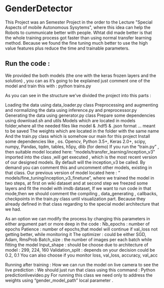# GenderDetector
This Project was an Semester Project in the order to the Lecture "Special Aspects of mobile Autonomous Sysytems", where this idea can help the Robots to cummunicate better with people. Whtat did made better is that the whole training process got faster than using normal transfer learning method. Because we found the fine tuning much better to use the high value features plus reduce the time and trainable parameters.

## Run the code :
We provided the both models (the one with the keras frozen layers and the solution) , you can as it’s going to be explained just comment one of the model and train this with : python trains.py

As you can see in the structure we’ve divided the project into this parts :

Loading the data using data_loader.py class
Preprocessing and augmenting and normalizing the data using inference.py and preprocessor.py
Generating the data using generator.py class
Prepare some dependencies using download.sh and utils
Models which are located in models folder,where all the needed files like model & .hdf5 & .json format … meant to be saved
The weights which are located in the folder with the same name
And the train.py class which is somehow our main for this project
Install some dependencies like , os. Opencv, Python 3.5+, Keras 2.0+, scipy, numpy, Pandas, tqdm, tables, h5py, dlib (for demo)
If you run the “train.py” , then suitable model located here: “models/transfer_learning/inception_v3” imported into the class ,will get executed , which is the most recent version of our designed models. By default will the inception_v3 be called. By demand you can comment this and uncomment other models, existing in that class. Our previous version of model located here : “ models/fine_tuning/inception_v3_finetune”, where we trained the model in two steps, at first on wiki dataset and at second step we freezed some layers and fit the model with imdb dataset, If we want to run code in that mode,then we should comment the compiling , data_generating , callbacks, checkpoints in the train.py class until visualization part. Because they already defined in that class regarding to the special model architecture that we had.

As an option we can modify the process by changing this parameters in either argument part or more deep in the code : Nb_epochs : number of epochs Patience : number of epochs,that model will continue if val_loss not getting better, while monitoring it The optimizer : could be either SGD, Adam, RmsProb Batch_size : the number of images per each batch while fitting the model Input_shape : should be choose due to architecture of model : 299, 224, 160 Validation_split : depends on your decision could be 0.2, 0.1 You can also choose if you monitor loss, val_loss, accuracy, val_acc

Running after training : How we can run the model on live camera to see the live prediction : We should just run that class using this command : Python predictionlivevideo.py For running this class we need only to address the weights using “gender_model_path” local parameter .
